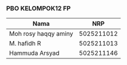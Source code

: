 ### PBO KELOMPOK12 FP
| Nama                      | NRP           |
|---------------------------|---------------|
|Moh rosy haqqy aminy       |5025211012     |
|M. hafidh R                    |5025211013     |
|Hammuda Arsyad             |5025211146     |
